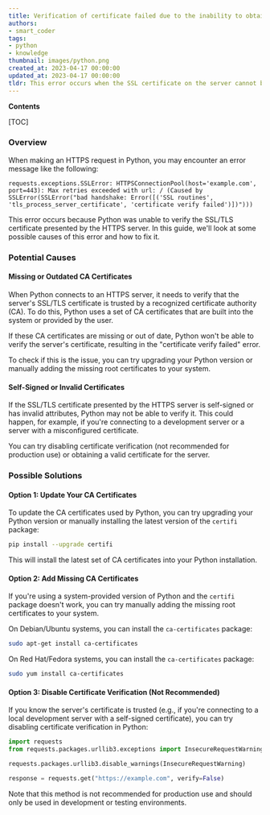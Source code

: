```yaml
---
title: Verification of certificate failed due to the inability to obtain the certificate of the issuing authority located locally
authors:
- smart_coder
tags:
- python
- knowledge
thumbnail: images/python.png
created_at: 2023-04-17 00:00:00
updated_at: 2023-04-17 00:00:00
tldr: This error occurs when the SSL certificate on the server cannot be verified by the client because the client is unable to find the local issuer certificate.
---
```


**Contents**

[TOC]

### Overview

When making an HTTPS request in Python, you may encounter an error message like the following:

```
requests.exceptions.SSLError: HTTPSConnectionPool(host='example.com', port=443): Max retries exceeded with url: / (Caused by SSLError(SSLError("bad handshake: Error([('SSL routines', 'tls_process_server_certificate', 'certificate verify failed')])")))
```

This error occurs because Python was unable to verify the SSL/TLS certificate presented by the HTTPS server. In this guide, we'll look at some possible causes of this error and how to fix it.

### Potential Causes

#### Missing or Outdated CA Certificates

When Python connects to an HTTPS server, it needs to verify that the server's SSL/TLS certificate is trusted by a recognized certificate authority (CA). To do this, Python uses a set of CA certificates that are built into the system or provided by the user.

If these CA certificates are missing or out of date, Python won't be able to verify the server's certificate, resulting in the "certificate verify failed" error.

To check if this is the issue, you can try upgrading your Python version or manually adding the missing root certificates to your system.

#### Self-Signed or Invalid Certificates

If the SSL/TLS certificate presented by the HTTPS server is self-signed or has invalid attributes, Python may not be able to verify it. This could happen, for example, if you're connecting to a development server or a server with a misconfigured certificate.

You can try disabling certificate verification (not recommended for production use) or obtaining a valid certificate for the server.

### Possible Solutions

#### Option 1: Update Your CA Certificates

To update the CA certificates used by Python, you can try upgrading your Python version or manually installing the latest version of the `certifi` package:

```bash
pip install --upgrade certifi
```

This will install the latest set of CA certificates into your Python installation.

#### Option 2: Add Missing CA Certificates

If you're using a system-provided version of Python and the `certifi` package doesn't work, you can try manually adding the missing root certificates to your system.

On Debian/Ubuntu systems, you can install the `ca-certificates` package:

```bash
sudo apt-get install ca-certificates
```

On Red Hat/Fedora systems, you can install the `ca-certificates` package:

```bash
sudo yum install ca-certificates
```

#### Option 3: Disable Certificate Verification (Not Recommended)

If you know the server's certificate is trusted (e.g., if you're connecting to a local development server with a self-signed certificate), you can try disabling certificate verification in Python:

```python
import requests
from requests.packages.urllib3.exceptions import InsecureRequestWarning

requests.packages.urllib3.disable_warnings(InsecureRequestWarning)

response = requests.get("https://example.com", verify=False)
```

Note that this method is not recommended for production use and should only be used in development or testing environments.
